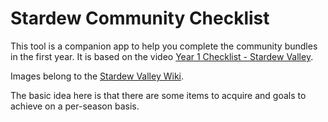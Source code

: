 # Stardew Community Checklist

This tool is a companion app to help you complete the community bundles in the first year.
It is based on the video [Year 1 Checklist - Stardew Valley](https://youtu.be/hsPo9mRpMcs).

Images belong to the [Stardew Valley Wiki](https://stardewvalleywiki.com/Stardew_Valley_Wiki).

The basic idea here is that there are some items to acquire and goals to achieve on a per-season basis.
